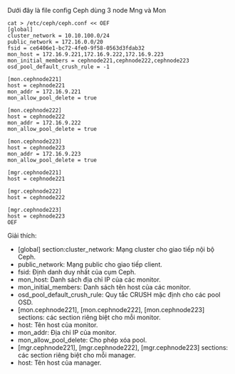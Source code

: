 Dưới đây là file config Ceph dùng 3 node Mng và Mon

    cat > /etc/ceph/ceph.conf << OEF
    [global]
    cluster_network = 10.10.100.0/24
    public_network = 172.16.0.0/20
    fsid = ce6406e1-bc72-4fe0-9f58-0563d3fdab32
    mon_host = 172.16.9.221,172.16.9.222,172.16.9.223
    mon_initial_members = cephnode221,cephnode222,cephnode223
    osd_pool_default_crush_rule = -1

    [mon.cephnode221]
    host = cephnode221
    mon_addr = 172.16.9.221
    mon_allow_pool_delete = true

    [mon.cephnode222]
    host = cephnode222
    mon_addr = 172.16.9.222
    mon_allow_pool_delete = true

    [mon.cephnode223]
    host = cephnode223
    mon_addr = 172.16.9.223
    mon_allow_pool_delete = true

    [mgr.cephnode221]
    host = cephnode221

    [mgr.cephnode222]
    host = cephnode222

    [mgr.cephnode223]
    host = cephnode223
    OEF

Giải thích:

  + [global] section:cluster_network: Mạng cluster cho giao tiếp nội bộ Ceph.
  + public_network: Mạng public cho giao tiếp client.
  + fsid: Định danh duy nhất của cụm Ceph.
  + mon_host: Danh sách địa chỉ IP của các monitor.
  + mon_initial_members: Danh sách tên host của các monitor.
  + osd_pool_default_crush_rule: Quy tắc CRUSH mặc định cho các pool OSD.
  + [mon.cephnode221], [mon.cephnode222], [mon.cephnode223] sections: các section riêng biệt cho mỗi monitor.
  + host: Tên host của monitor.
  + mon_addr: Địa chỉ IP của monitor.
  + mon_allow_pool_delete: Cho phép xóa pool.
  + [mgr.cephnode221], [mgr.cephnode222], [mgr.cephnode223] sections: các section riêng biệt cho mỗi manager.
  + host: Tên host của manager.